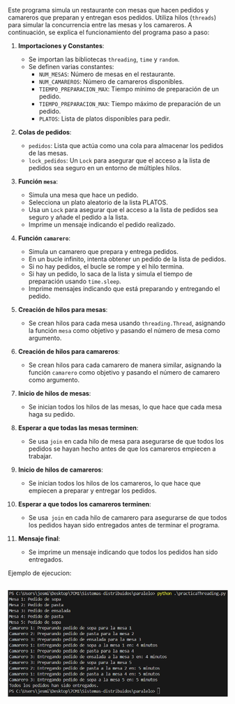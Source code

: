 Este programa simula un restaurante con mesas que hacen pedidos y camareros que preparan y entregan esos pedidos. Utiliza hilos (`threads`) para simular la concurrencia entre las mesas y los camareros. A continuación, se explica el funcionamiento del programa paso a paso:

1. **Importaciones y Constantes**:
   
   - Se importan las bibliotecas `threading`, `time` y `random`.
   - Se definen varias constantes:
     - `NUM_MESAS`: Número de mesas en el restaurante.
     - `NUM_CAMAREROS`: Número de camareros disponibles.
     - `TIEMPO_PREPARACION_MAX`: Tiempo mínimo de preparación de un pedido.
     - `TIEMPO_PREPARACION_MAX`: Tiempo máximo de preparación de un pedido.
     - `PLATOS`: Lista de platos disponibles para pedir.

2. **Colas de pedidos**:
   
   - `pedidos`: Lista que actúa como una cola para almacenar los pedidos de las mesas.
   - `lock_pedidos`: Un `Lock` para asegurar que el acceso a la lista de pedidos sea seguro en un entorno de múltiples hilos.

3. **Función `mesa`**:
   
   - Simula una mesa que hace un pedido.
   - Selecciona un plato aleatorio de la lista PLATOS.
   - Usa un `Lock` para asegurar que el acceso a la lista de pedidos sea seguro y añade el pedido a la lista.
   - Imprime un mensaje indicando el pedido realizado.

4. **Función `camarero`**:
   
   - Simula un camarero que prepara y entrega pedidos.
   - En un bucle infinito, intenta obtener un pedido de la lista de pedidos.
   - Si no hay pedidos, el bucle se rompe y el hilo termina.
   - Si hay un pedido, lo saca de la lista y simula el tiempo de preparación usando `time.sleep`.
   - Imprime mensajes indicando que está preparando y entregando el pedido.

5. **Creación de hilos para mesas**:
   
   - Se crean hilos para cada mesa usando `threading.Thread`, asignando la función `mesa` como objetivo y pasando el número de mesa como argumento.

6. **Creación de hilos para camareros**:
   
   - Se crean hilos para cada camarero de manera similar, asignando la función `camarero` como objetivo y pasando el número de camarero como argumento.

7. **Inicio de hilos de mesas**:
   
   - Se inician todos los hilos de las mesas, lo que hace que cada mesa haga su pedido.

8. **Esperar a que todas las mesas terminen**:
   
   - Se usa `join` en cada hilo de mesa para asegurarse de que todos los pedidos se hayan hecho antes de que los camareros empiecen a trabajar.

9. **Inicio de hilos de camareros**:
   
   - Se inician todos los hilos de los camareros, lo que hace que empiecen a preparar y entregar los pedidos.

10. **Esperar a que todos los camareros terminen**:
    
    - Se usa` join` en cada hilo de camarero para asegurarse de que todos los pedidos hayan sido entregados antes de terminar el programa.

11. **Mensaje final**:
    
    - Se imprime un mensaje indicando que todos los pedidos han sido entregados.

Ejemplo de ejecucion: 

  ![](evidencia_practica_threading.png)
